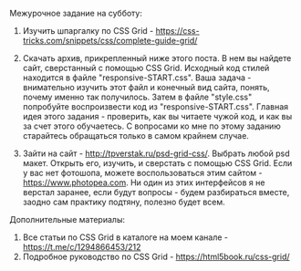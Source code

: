Межурочное задание на субботу:

1) Изучить шпаргалку по CSS Grid - https://css-tricks.com/snippets/css/complete-guide-grid/
2) Скачать архив, прикрепленный ниже этого поста. В нем вы найдете сайт, сверстанный с помощью CSS Grid. Исходный код стилей находится в файле "responsive-START.css". Ваша задача - внимательно изучить этот файл и конечный вид сайта, понять, почему именно так получилось. Затем в файле "style.css" попробуйте воспроизвести код из "responsive-START.css". Главная идея этого задания - проверить, как вы читаете чужой код, и как вы за счет этого обучаетесь. С вопросами ко мне по этому заданию старайтесь обращаться только в самом крайнем случае.

3) Зайти на сайт - http://tpverstak.ru/psd-grid-css/. Выбрать любой psd макет. Открыть его, изучить, и сверстать с помощью CSS Grid. Если у вас нет фотошопа, можете воспользоваться этим сайтом - https://www.photopea.com. Ни один из этих интерфейсов я не верстал заранее, если будут вопросы - будем разбираться вместе, заодно сам практику подтяну, полезно будет всем.

Дополнительные материалы:

1) Все статьи по CSS Grid в каталоге на моем канале - https://t.me/c/1294866453/212
2) Подробное руководство по CSS Grid - https://html5book.ru/css-grid/
